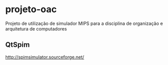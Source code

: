 # projeto-oac
Projeto de utilização de simulador MIPS para a disciplina de organização e arquitetura de computadores

## QtSpim

http://spimsimulator.sourceforge.net/
